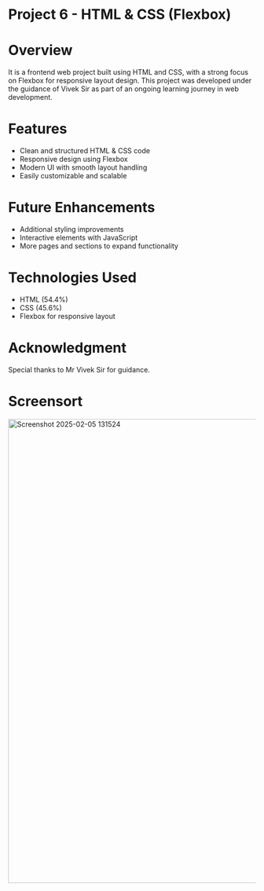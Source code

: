 # Project 6 - HTML & CSS (Flexbox)
# Overview
It is a frontend web project built using HTML and CSS, with a strong focus on Flexbox for responsive layout design. 
This project was developed under the guidance of Vivek Sir as part of an ongoing learning journey in web development.

# Features
* Clean and structured HTML & CSS code
* Responsive design using Flexbox
* Modern UI with smooth layout handling
* Easily customizable and scalable
# Future Enhancements
* Additional styling improvements
* Interactive elements with JavaScript
* More pages and sections to expand functionality
# Technologies Used
* HTML (54.4%)
* CSS (45.6%)
* Flexbox for responsive layout
# Acknowledgment
Special thanks to Mr Vivek Sir for guidance.
# Screensort
<img width="945" alt="Screenshot 2025-02-05 131524" src="https://github.com/user-attachments/assets/ef16093c-ac64-4968-90a0-b76705616efc" />
